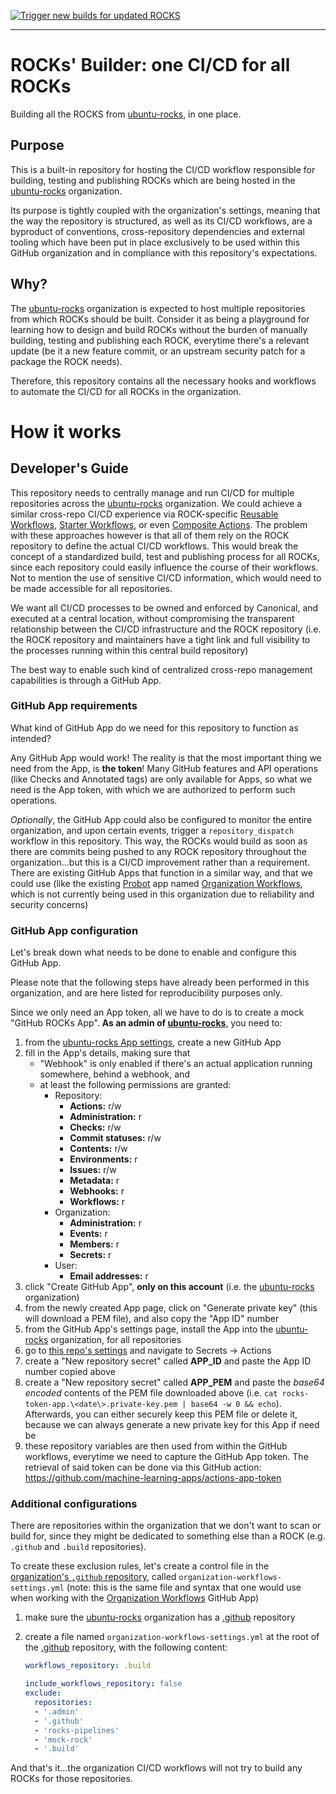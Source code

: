 [![Trigger new builds for updated ROCKS](https://github.com/ubuntu-rocks/.build/actions/workflows/trigger-rock-build-on-changes.yml/badge.svg?branch=main)](https://github.com/ubuntu-rocks/.build/actions/workflows/trigger-rock-build-on-changes.yml)

---

# ROCKs' Builder: one CI/CD for all ROCKs

Building all the ROCKS from [ubuntu-rocks](https://github.com/ubuntu-rocks), in one place.

## Purpose

This is a built-in repository for hosting the CI/CD workflow responsible for 
building, testing and publishing ROCKs which are being hosted in the 
[ubuntu-rocks](https://github.com/ubuntu-rocks) organization.

Its purpose is tightly coupled with the organization's settings, meaning that 
the way the repository is structured, as well as its CI/CD workflows, are 
a byproduct of conventions, cross-repository dependencies and external tooling which 
have been put in place exclusively to be used within this GitHub organization 
and in compliance with this repository's expectations.

## Why?

The [ubuntu-rocks](https://github.com/ubuntu-rocks) organization is expected to 
host multiple repositories from which ROCKs should be built. Consider it as being 
a playground for learning how to design and build ROCKs without the burden of 
manually building, testing and publishing each ROCK, everytime there's a 
relevant update (be it a new feature commit, or an upstream security patch for a 
package the ROCK needs).

Therefore, this repository contains all the necessary hooks and workflows to 
automate the CI/CD for all ROCKs in the organization.

# How it works

## Developer's Guide

This repository needs to centrally manage and run CI/CD for multiple repositories 
across the [ubuntu-rocks](https://github.com/ubuntu-rocks) organization. We could 
achieve a similar cross-repo CI/CD experience via ROCK-specific [Reusable Workflows](https://docs.github.com/en/actions/using-workflows/reusing-workflows), [Starter Workflows](https://docs.github.com/en/actions/using-workflows/creating-starter-workflows-for-your-organization), or even 
[Composite Actions](https://docs.github.com/en/actions/creating-actions/creating-a-composite-action). 
The problem with these approaches however is that all of them rely on the ROCK repository to 
define the actual CI/CD workflows. This would break the concept of a standardized 
build, test and publishing process for all ROCKs, since each repository could 
easily influence the course of their workflows. Not to mention the use of sensitive 
CI/CD information, which would need to be made accessible for all repositories.

We want all CI/CD processes to be owned and enforced by Canonical, and 
executed at a central location, without compromising the transparent 
relationship between the CI/CD infrastructure and the ROCK repository 
(i.e. the ROCK repository and maintainers have a tight link and full visibility 
to the processes running within this central build repository)

The best way to enable such kind of centralized cross-repo management capabilities is through 
a GitHub App. 

### GitHub App requirements

What kind of GitHub App do we need for this repository to function as intended?

Any GitHub App would work! The reality is that the most important thing we need from the App, is **the token**! Many GitHub features and API operations (like Checks and Annotated tags) are only available for Apps, so what we need is the App token, with which we are authorized to perform such operations.

*Optionally*, the GitHub App could also be configured to monitor the entire organization, and upon certain events, trigger a `repository_dispatch` workflow in this repository. This way, the ROCKs would build as soon as there are commits being pushed to any ROCK repository throughout the organization...but this is a CI/CD improvement rather than a requirement. There are existing GitHub Apps that function in a similar way, and that we could use (like the existing [Probot](https://github.com/probot/probot)
app named [Organization Workflows](https://probot.github.io/apps/organization-workflows/), which is not currently being used in this organization due to reliability and security concerns)

### GitHub App configuration

Let's break down what needs to be done to enable and configure this GitHub App.

Please note that the following steps have already been performed in this organization, 
and are here listed for reproducibility purposes only.

Since we only need an App token, all we have to do is to create a mock "GitHub ROCKs App". **As an admin of [ubuntu-rocks](https://github.com/ubuntu-rocks)**, you need to:

 1. from the [ubuntu-rocks App settings](https://github.com/organizations/ubuntu-rocks/settings/apps), create a new GitHub App
 2. fill in the App's details, making sure that 
     - "Webhook" is only enabled if there's an actual application running somewhere, behind a webhook, and
     - at least the following permissions are granted:
       - Repository:
         - **Actions:** r/w
         - **Administration:** r
         - **Checks:** r/w
         - **Commit statuses:** r/w
         - **Contents:** r/w
         - **Environments:** r
         - **Issues:** r/w
         - **Metadata:** r
         - **Webhooks:** r
         - **Workflows:** r
       - Organization:
         - **Administration:** r
         - **Events:** r
         - **Members:** r
         - **Secrets:** r
       - User:
         - **Email addresses:** r
 3. click "Create GitHub App", **only on this account** (i.e. the [ubuntu-rocks](https://github.com/ubuntu-rocks) organization)
 4. from the newly created App page, click on "Generate private key" (this will download a PEM file), and also copy the "App ID" number
 5. from the GitHub App's settings page, install the App into the [ubuntu-rocks](https://github.com/ubuntu-rocks) organization, for all repositories
 6. go to [this repo's settings](https://github.com/ubuntu-rocks/.build/settings) and navigate to Secrets -> Actions
 7. create a "New repository secret" called **APP_ID** and paste the App ID number copied above
 8. create a "New repository secret" called **APP_PEM** and paste the *base64 encoded* contents of the PEM file downloaded above (i.e. `cat rocks-token-app.\<date\>.private-key.pem | base64 -w 0 && echo`). Afterwards, you can either securely keep this PEM file or delete it, because we can always generate a new private key for this App if need be
 9. these repository variables are then used from within the GitHub workflows, everytime we need to capture the GitHub App token. The retrieval of said token can be done via this GitHub action: <https://github.com/machine-learning-apps/actions-app-token>

### Additional configurations

There are repositories within the organization that we don't want to scan or build for, since they might be dedicated to something else than a ROCK (e.g. `.github` and `.build` repositories).

To create these exclusion rules, let's create a control file in the [organization's `.github` repository](https://github.com/ubuntu-rocks/.github/), called `organization-workflows-settings.yml` (note: this is the same file and syntax that one would use when working with the [Organization Workflows](https://probot.github.io/apps/organization-workflows/) GitHub App)

 1. make sure the [ubuntu-rocks](https://github.com/ubuntu-rocks) organization has a [.github](https://github.com/ubuntu-rocks/.github) repository
 2. create a file named `organization-workflows-settings.yml` at the root of the 
 [.github](https://github.com/ubuntu-rocks/.github) repository, with the following content:

    ```yaml
    workflows_repository: .build

    include_workflows_repository: false
    exclude:
      repositories:
      - '.admin'
      - '.github'
      - 'rocks-pipelines'
      - 'mock-rock'
      - '.build'
    ```

And that's it...the organization CI/CD workflows will not try to build any ROCKs for those repositories.
